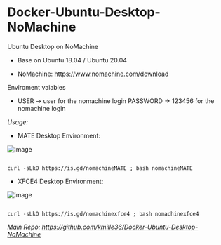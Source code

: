 # Docker-Ubuntu-Desktop-NoMachine
Ubuntu Desktop on NoMachine

- Base on Ubuntu 18.04 / Ubuntu 20.04

- NoMachine: https://www.nomachine.com/download

Enviroment vaiables

- USER -> user for the nomachine login PASSWORD -> 123456 for the nomachine login

*Usage:*

- MATE Desktop Environment:

![image](https://user-images.githubusercontent.com/58414694/149459685-27d51920-4616-4b3e-94de-2982f78f9295.png)

 ```console  

curl -sLkO https://is.gd/nomachineMATE ; bash nomachineMATE

 ```
- XFCE4 Desktop Environment:

![image](https://user-images.githubusercontent.com/58414694/149454910-33dd1c5b-bbbd-4cc8-b9b7-5b7331723034.png)

 ```console  
 
curl -sLkO https://is.gd/nomachinexfce4 ; bash nomachinexfce4

 ```

*Main Repo: https://github.com/kmille36/Docker-Ubuntu-Desktop-NoMachine*


